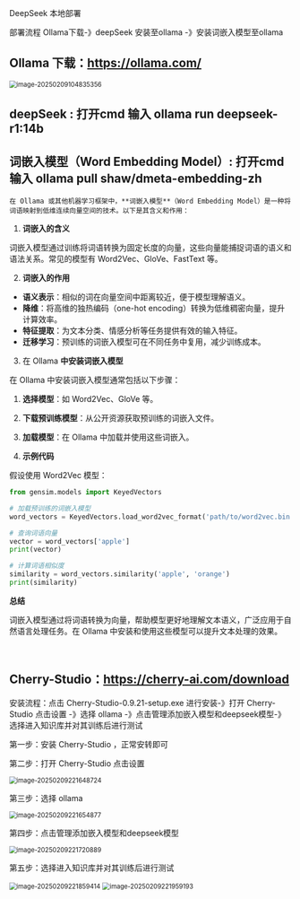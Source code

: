 DeepSeek 本地部署

部署流程  Ollama下载-》deepSeek 安装至ollama -》安装词嵌入模型至ollama



## Ollama 下载：https://ollama.com/

<img src="C:\Users\Administrator\AppData\Roaming\Typora\typora-user-images\image-20250209104835356.png" alt="image-20250209104835356" style="zoom:80%;" />

## deepSeek : 打开cmd   输入  ollama run deepseek-r1:14b



## **词嵌入模型**（Word Embedding Model）: 打开cmd   输入 ollama pull shaw/dmeta-embedding-zh

	在 Ollama 或其他机器学习框架中，**词嵌入模型**（Word Embedding Model）是一种将词语映射到低维连续向量空间的技术。以下是其含义和作用：

1. **词嵌入的含义**

词嵌入模型通过训练将词语转换为固定长度的向量，这些向量能捕捉词语的语义和语法关系。常见的模型有 Word2Vec、GloVe、FastText 等。

2. **词嵌入的作用**

- **语义表示**：相似的词在向量空间中距离较近，便于模型理解语义。
- **降维**：将高维的独热编码（one-hot encoding）转换为低维稠密向量，提升计算效率。
- **特征提取**：为文本分类、情感分析等任务提供有效的输入特征。
- **迁移学习**：预训练的词嵌入模型可在不同任务中复用，减少训练成本。

3. 在 Ollama **中安装词嵌入模型**

在 Ollama 中安装词嵌入模型通常包括以下步骤：
1. **选择模型**：如 Word2Vec、GloVe 等。
2. **下载预训练模型**：从公开资源获取预训练的词嵌入文件。
3. **加载模型**：在 Ollama 中加载并使用这些词嵌入。

4. **示例代码**

假设使用 Word2Vec 模型：
```python
from gensim.models import KeyedVectors

# 加载预训练的词嵌入模型
word_vectors = KeyedVectors.load_word2vec_format('path/to/word2vec.bin', binary=True)

# 查询词语向量
vector = word_vectors['apple']
print(vector)

# 计算词语相似度
similarity = word_vectors.similarity('apple', 'orange')
print(similarity)
```

**总结**

词嵌入模型通过将词语转换为向量，帮助模型更好地理解文本语义，广泛应用于自然语言处理任务。在 Ollama 中安装和使用这些模型可以提升文本处理的效果。

​	

## Cherry-Studio：https://cherry-ai.com/download

安装流程：点击 Cherry-Studio-0.9.21-setup.exe 进行安装-》打开 Cherry-Studio 点击设置 -》选择 ollama -》点击管理添加嵌入模型和deepseek模型-》选择进入知识库并对其训练后进行测试

第一步：安装 Cherry-Studio  ，正常安转即可



第二步：打开 Cherry-Studio 点击设置

<img src="C:\Users\Administrator\AppData\Roaming\Typora\typora-user-images\image-20250209221648724.png" alt="image-20250209221648724" style="zoom:80%;" />

第三步：选择 ollama

<img src="C:\Users\Administrator\AppData\Roaming\Typora\typora-user-images\image-20250209221654877.png" alt="image-20250209221654877" style="zoom:80%;" />

第四步：点击管理添加嵌入模型和deepseek模型

<img src="C:\Users\Administrator\AppData\Roaming\Typora\typora-user-images\image-20250209221720889.png" alt="image-20250209221720889" style="zoom:80%;" />

第五步：选择进入知识库并对其训练后进行测试

<img src="C:\Users\Administrator\AppData\Roaming\Typora\typora-user-images\image-20250209221859414.png" alt="image-20250209221859414" style="zoom:80%;" />

<img src="C:\Users\Administrator\AppData\Roaming\Typora\typora-user-images\image-20250209221959193.png" alt="image-20250209221959193" style="zoom:80%;" />